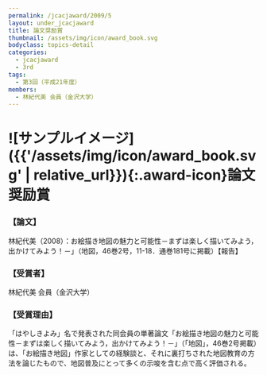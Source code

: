 ```yaml
---
permalink: /jcacjaward/2009/5
layout: under_jcacjaward
title: 論文奨励賞
thumbnail: /assets/img/icon/award_book.svg
bodyclass: topics-detail
categories:
  - jcacjaward
  - 3rd
tags:
  - 第3回（平成21年度）
members:
  - 林紀代美 会員（金沢大学）
---
```


# ![サンプルイメージ]({{'/assets/img/icon/award_book.svg' | relative_url}}){:.award-icon}論文奨励賞

### 【論文】

林紀代美（2008）：お絵描き地図の魅力と可能性－まずは楽しく描いてみよう，出かけてみよう！－」（地図，46巻2号，11-18．通巻181号に掲載）【報告】

### 【受賞者】

林紀代美 会員（金沢大学）

### 【受賞理由】

「はやしきよみ」名で発表された同会員の単著論文「お絵描き地図の魅力と可能性－まずは楽しく描いてみよう，出かけてみよう！－」（「地図」，46巻2号掲載）は、「お絵描き地図」作家としての経験談と、それに裏打ちされた地図教育の方法を論じたもので、地図普及にとって多くの示唆を含む点で高く評価される。
